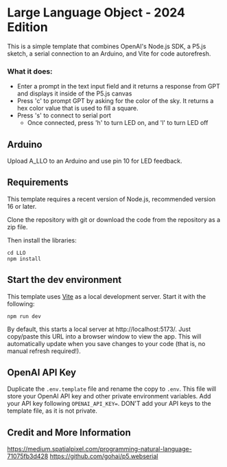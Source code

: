 # Large Language Object - 2024 Edition

This is a simple template that combines OpenAI's Node.js SDK, a P5.js sketch, a serial connection to an Arduino, and Vite for code autorefresh.

### What it does:

- Enter a prompt in the text input field and it returns a response from GPT and displays it inside of the P5.js canvas
- Press 'c' to prompt GPT by asking for the color of the sky. It returns a hex color value that is used to fill a square.
- Press 's' to connect to serial port
    - Once connected, press 'h' to turn LED on, and 'l' to turn LED off 

## Arduino

Upload A_LLO to an Arduino and use pin 10 for LED feedback.

## Requirements

This template requires a recent version of Node.js, recommended version 16 or later.

Clone the repository with git or download the code from the repository as a zip file.

Then install the libraries:

    cd LLO
    npm install

## Start the dev environment

This template uses [Vite](https://vitejs.dev/) as a local development server. Start it with the following:

    npm run dev

By default, this starts a local server at http://localhost:5173/. Just copy/paste this URL into
a browser window to view the app. This will automatically update when you save changes to your code (that is, no manual refresh required!).

## OpenAI API Key

Duplicate the `.env.template` file and rename the copy to `.env`. This file will store your OpenAI API key and other private environment variables. Add your API key following `OPENAI_API_KEY=`. DON'T add your API keys to the template file, as it is not private.

## Credit and More Information

https://medium.spatialpixel.com/programming-natural-language-71075fb3d428
https://github.com/gohai/p5.webserial